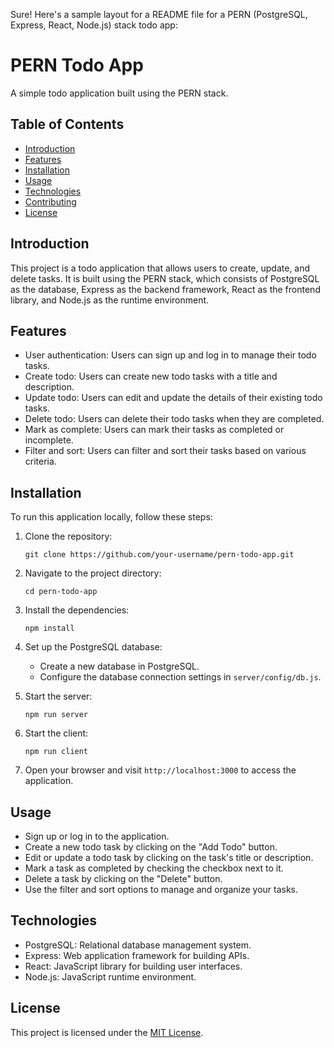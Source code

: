 Sure! Here's a sample layout for a README file for a PERN (PostgreSQL, Express, React, Node.js) stack todo app:

# PERN Todo App

A simple todo application built using the PERN stack.

## Table of Contents

- [Introduction](#introduction)
- [Features](#features)
- [Installation](#installation)
- [Usage](#usage)
- [Technologies](#technologies)
- [Contributing](#contributing)
- [License](#license)

## Introduction

This project is a todo application that allows users to create, update, and delete tasks. It is built using the PERN stack, which consists of PostgreSQL as the database, Express as the backend framework, React as the frontend library, and Node.js as the runtime environment.

## Features

- User authentication: Users can sign up and log in to manage their todo tasks.
- Create todo: Users can create new todo tasks with a title and description.
- Update todo: Users can edit and update the details of their existing todo tasks.
- Delete todo: Users can delete their todo tasks when they are completed.
- Mark as complete: Users can mark their tasks as completed or incomplete.
- Filter and sort: Users can filter and sort their tasks based on various criteria.

## Installation

To run this application locally, follow these steps:

1. Clone the repository:

   ```shell
   git clone https://github.com/your-username/pern-todo-app.git
   ```

2. Navigate to the project directory:

   ```shell
   cd pern-todo-app
   ```

3. Install the dependencies:

   ```shell
   npm install
   ```

4. Set up the PostgreSQL database:
   - Create a new database in PostgreSQL.
   - Configure the database connection settings in `server/config/db.js`.

5. Start the server:

   ```shell
   npm run server
   ```

6. Start the client:

   ```shell
   npm run client
   ```

7. Open your browser and visit `http://localhost:3000` to access the application.

## Usage

- Sign up or log in to the application.
- Create a new todo task by clicking on the "Add Todo" button.
- Edit or update a todo task by clicking on the task's title or description.
- Mark a task as completed by checking the checkbox next to it.
- Delete a task by clicking on the "Delete" button.
- Use the filter and sort options to manage and organize your tasks.

## Technologies

- PostgreSQL: Relational database management system.
- Express: Web application framework for building APIs.
- React: JavaScript library for building user interfaces.
- Node.js: JavaScript runtime environment.

## License

This project is licensed under the [MIT License](LICENSE).
